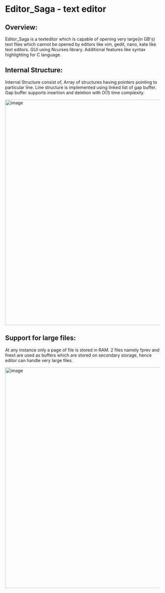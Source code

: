 # Editor_Saga - text editor

## Overview:
Editor_Saga is a texteditor which is capable of opening very large(in GB's) text files
which cannot be opened by editors like vim, gedit, nano, kate like text editors.
GUI using Ncurses library.
Additional features like syntax highlighting for C language.

## Internal Structure:
Internal Structure consist of, Array of structures having pointers pointing to particular line.
Line structure is implemented using linked list of gap buffer.
Gap buffer supports insertion and deletion with O(1) time complexity.

<img width="733" alt="image" src="https://user-images.githubusercontent.com/54500492/167610156-5a349cfd-98b8-4bb5-ab5a-3656a7640792.png">

## Support for large files:
At any instance only a page of file is stored in RAM. 2 files namely fprev and fnext are used as buffers which are stored on secondary storage,
hence editor can handle very large files.

<img width="717" alt="image" src="https://user-images.githubusercontent.com/54500492/167609832-bd9b3786-b74c-4e99-a087-0c88d897a49b.png">
